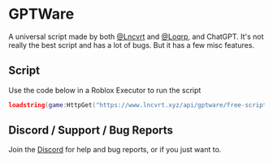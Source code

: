 # GPTWare

A universal script made by both [@Lncvrt](https://github.com/Lncvrt) and [@Loqrp](https://github.com/Loqrp), and ChatGPT. It's not really the best script and has a lot of bugs. But it has a few misc features.

## Script

Use the code below in a Roblox Executor to run the script

```lua
loadstring(game:HttpGet("https://www.lncvrt.xyz/api/gptware/free-script"))()
```

## Discord / Support / Bug Reports

Join the [Discord](https://discord.gg/EZTTvr27cA) for help and bug reports, or if you just want to.
